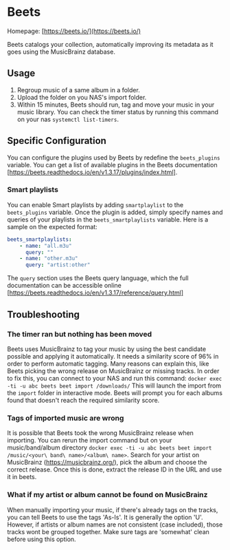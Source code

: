 # Beets

Homepage: [https://beets.io/](https://beets.io/)

Beets catalogs your collection, automatically improving its metadata as it goes using the MusicBrainz database.

## Usage
1. Regroup music of a same album in a folder.
2. Upload the folder on you NAS's import folder.
3. Within 15 minutes, Beets should run, tag and move your music in your music library. You can check the timer status by running this command on your nas `systemctl list-timers`.

## Specific Configuration
You can configure the plugins used by Beets by redefine the `beets_plugins` variable. You can get a list of available plugins in the Beets documentation [https://beets.readthedocs.io/en/v1.3.17/plugins/index.html].

### Smart playlists
You can enable Smart playlists by adding `smartplaylist` to the `beets_plugins` variable. Once the plugin is added, simply specify names and queries of your playlists in the `beets_smartplaylists` variable. Here is a sample on the expected format:
```yaml
beets_smartplaylists:
    - name: "all.m3u"
      query: ""
    - name: "other.m3u"
      query: "artist:other"
```
The `query` section uses the Beets query language, which the full documentation can be accessible online [https://beets.readthedocs.io/en/v1.3.17/reference/query.html]

## Troubleshooting
### The timer ran but nothing has been moved
Beets uses MusicBrainz to tag your music by using the best candidate possible and applying it automatically. It needs a similarity score of 96% in order to perform automatic tagging. Many reasons can explain this, like Beets picking the wrong release on MusicBrainz or missing tracks. In order to fix this, you can connect to your NAS and run this command: `docker exec -ti -u abc beets beet import /downloads/` This will launch the import from the `import` folder in interactive mode. Beets will prompt you for each albums found that doesn't reach the required similarity score.

### Tags of imported music are wrong
It is possible that Beets took the wrong MusicBrainz release when importing. You can rerun the import command but on your music/band/album directory `docker exec -ti -u abc beets beet import /music/<your\ band\ name>/<album\ name>`. Search for your artist on MusicBrainz (https://musicbrainz.org/), pick the album and choose the correct release. Once this is done, extract the release ID in the URL and use it in beets.

### What if my artist or album cannot be found on MusicBrainz
When manually importing your music, if there's already tags on the tracks, you can tell Beets to use the tags 'As-Is'. It is generally the option 'U'. However, if artists or album names are not consistent (case included), those tracks wont be grouped together. Make sure tags are 'somewhat' clean before using this option.